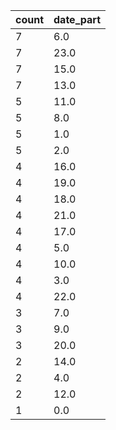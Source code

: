 |count|date_part|
|-----|---------|
|7|6.0|
|7|23.0|
|7|15.0|
|7|13.0|
|5|11.0|
|5|8.0|
|5|1.0|
|5|2.0|
|4|16.0|
|4|19.0|
|4|18.0|
|4|21.0|
|4|17.0|
|4|5.0|
|4|10.0|
|4|3.0|
|4|22.0|
|3|7.0|
|3|9.0|
|3|20.0|
|2|14.0|
|2|4.0|
|2|12.0|
|1|0.0|
